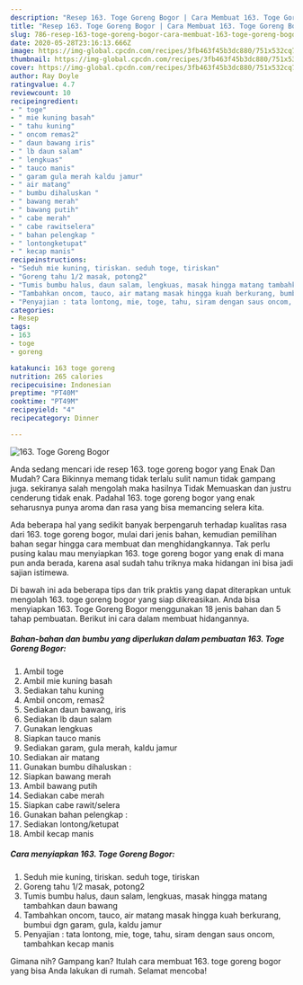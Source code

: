 ```yaml
---
description: "Resep 163. Toge Goreng Bogor | Cara Membuat 163. Toge Goreng Bogor Yang Lezat"
title: "Resep 163. Toge Goreng Bogor | Cara Membuat 163. Toge Goreng Bogor Yang Lezat"
slug: 786-resep-163-toge-goreng-bogor-cara-membuat-163-toge-goreng-bogor-yang-lezat
date: 2020-05-28T23:16:13.666Z
image: https://img-global.cpcdn.com/recipes/3fb463f45b3dc880/751x532cq70/163-toge-goreng-bogor-foto-resep-utama.jpg
thumbnail: https://img-global.cpcdn.com/recipes/3fb463f45b3dc880/751x532cq70/163-toge-goreng-bogor-foto-resep-utama.jpg
cover: https://img-global.cpcdn.com/recipes/3fb463f45b3dc880/751x532cq70/163-toge-goreng-bogor-foto-resep-utama.jpg
author: Ray Doyle
ratingvalue: 4.7
reviewcount: 10
recipeingredient:
- " toge"
- " mie kuning basah"
- " tahu kuning"
- " oncom remas2"
- " daun bawang iris"
- " lb daun salam"
- " lengkuas"
- " tauco manis"
- " garam gula merah kaldu jamur"
- " air matang"
- " bumbu dihaluskan "
- " bawang merah"
- " bawang putih"
- " cabe merah"
- " cabe rawitselera"
- " bahan pelengkap "
- " lontongketupat"
- " kecap manis"
recipeinstructions:
- "Seduh mie kuning, tiriskan. seduh toge, tiriskan"
- "Goreng tahu 1/2 masak, potong2"
- "Tumis bumbu halus, daun salam, lengkuas, masak hingga matang tambahkan daun bawang"
- "Tambahkan oncom, tauco, air matang masak hingga kuah berkurang, bumbui dgn garam, gula, kaldu jamur"
- "Penyajian : tata lontong, mie, toge, tahu, siram dengan saus oncom, tambahkan kecap manis"
categories:
- Resep
tags:
- 163
- toge
- goreng

katakunci: 163 toge goreng 
nutrition: 265 calories
recipecuisine: Indonesian
preptime: "PT40M"
cooktime: "PT49M"
recipeyield: "4"
recipecategory: Dinner

---
```



![163. Toge Goreng Bogor](https://img-global.cpcdn.com/recipes/3fb463f45b3dc880/751x532cq70/163-toge-goreng-bogor-foto-resep-utama.jpg)

Anda sedang mencari ide resep 163. toge goreng bogor yang Enak Dan Mudah? Cara Bikinnya memang tidak terlalu sulit namun tidak gampang juga. sekiranya salah mengolah maka hasilnya Tidak Memuaskan dan justru cenderung tidak enak. Padahal 163. toge goreng bogor yang enak seharusnya punya aroma dan rasa yang bisa memancing selera kita.



Ada beberapa hal yang sedikit banyak berpengaruh terhadap kualitas rasa dari 163. toge goreng bogor, mulai dari jenis bahan, kemudian pemilihan bahan segar hingga cara membuat dan menghidangkannya. Tak perlu pusing kalau mau menyiapkan 163. toge goreng bogor yang enak di mana pun anda berada, karena asal sudah tahu triknya maka hidangan ini bisa jadi sajian istimewa.


Di bawah ini ada beberapa tips dan trik praktis yang dapat diterapkan untuk mengolah 163. toge goreng bogor yang siap dikreasikan. Anda bisa menyiapkan 163. Toge Goreng Bogor menggunakan 18 jenis bahan dan 5 tahap pembuatan. Berikut ini cara dalam membuat hidangannya.

<!--inarticleads1-->

##### Bahan-bahan dan bumbu yang diperlukan dalam pembuatan 163. Toge Goreng Bogor:

1. Ambil  toge
1. Ambil  mie kuning basah
1. Sediakan  tahu kuning
1. Ambil  oncom, remas2
1. Sediakan  daun bawang, iris
1. Sediakan  lb daun salam
1. Gunakan  lengkuas
1. Siapkan  tauco manis
1. Sediakan  garam, gula merah, kaldu jamur
1. Sediakan  air matang
1. Gunakan  bumbu dihaluskan :
1. Siapkan  bawang merah
1. Ambil  bawang putih
1. Sediakan  cabe merah
1. Siapkan  cabe rawit/selera
1. Gunakan  bahan pelengkap :
1. Sediakan  lontong/ketupat
1. Ambil  kecap manis




<!--inarticleads2-->

##### Cara menyiapkan 163. Toge Goreng Bogor:

1. Seduh mie kuning, tiriskan. seduh toge, tiriskan
1. Goreng tahu 1/2 masak, potong2
1. Tumis bumbu halus, daun salam, lengkuas, masak hingga matang tambahkan daun bawang
1. Tambahkan oncom, tauco, air matang masak hingga kuah berkurang, bumbui dgn garam, gula, kaldu jamur
1. Penyajian : tata lontong, mie, toge, tahu, siram dengan saus oncom, tambahkan kecap manis




Gimana nih? Gampang kan? Itulah cara membuat 163. toge goreng bogor yang bisa Anda lakukan di rumah. Selamat mencoba!
